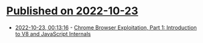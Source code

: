 # [Published on 2022-10-23](index.md)

* [2022-10-23, 00:13:16](https://lobste.rs/s/h6kbes/chrome_browser_exploitation_part_1) - [Chrome Browser Exploitation, Part 1: Introduction to V8 and JavaScript Internals](https://jhalon.github.io/chrome-browser-exploitation-1/)

